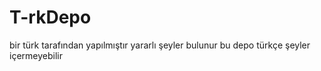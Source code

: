 # T-rkDepo
bir türk tarafından yapılmıştır yararlı şeyler bulunur
bu depo türkçe şeyler içermeyebilir
